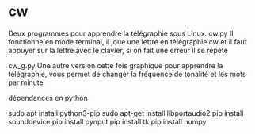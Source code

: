 # cw
Deux programmes pour apprendre la télégraphie sous Linux.
cw.py
 Il fonctionne en mode terminal,
 il joue une lettre en télégraphie cw et il faut appuyer sur la lettre avec le clavier, si on fait une erreur il se répète

cw_g.py
Une autre version cette fois graphique pour apprendre la télégraphie, 
vous permet de changer la fréquence de tonalité et les mots par minute

dépendances en python

sudo apt install python3-pip
sudo apt-get install libportaudio2
pip install sounddevice
pip install pynput
pip install tk
pip install numpy
